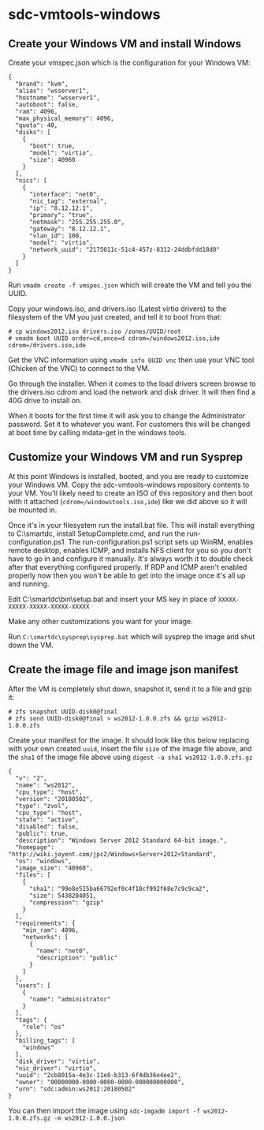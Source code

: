 # sdc-vmtools-windows

## Create your Windows VM and install Windows

Create your vmspec.json which is the configuration for your Windows VM:
```
{
  "brand": "kvm",
  "alias": "wsserver1",
  "hostname": "wsserver1",
  "autoboot": false,
  "ram": 4096,
  "max_physical_memory": 4096,
  "quota": 40,
  "disks": [
    {
      "boot": true,
      "model": "virtio",
      "size": 40960
    }
  ],
  "nics": [
    {
      "interface": "net0",
      "nic_tag": "external",
      "ip": "8.12.12.1",
      "primary": "true",
      "netmask": "255.255.255.0",
      "gateway": "8.12.12.1",
      "vlan_id": 100,
      "model": "virtio",
      "network_uuid": "2175011c-51c4-457z-8312-24ddbfdd18d0"
    }
  ]
}
```

Run ```vmadm create -f vmspec.json``` which will create the VM and tell you the UUID.

Copy your windows.iso, and drivers.iso (Latest virtio drivers) to the filesystem of the VM you just created, and tell it to boot from that:

```
# cp windows2012.iso drivers.iso /zones/UUID/root
# vmadm boot UUID order=cd,once=d cdrom=/windows2012.iso,ide cdrom=/drivers.iso,ide
```
Get the VNC information using ```vmadm info UUID vnc``` then use your VNC tool (Chicken of the VNC) to connect to the VM.

Go through the installer.  When it comes to the load drivers screen browse to the drivers.iso cdrom and load the network and disk driver.  It will then find a 40G drive to install on.

When it boots for the first time it will ask you to change the Administrator password. Set it to whatever you want. For customers this will be changed at boot time by calling mdata-get in the windows tools.

## Customize your Windows VM and run Sysprep

At this point Windows is installed, booted, and you are ready to customize your Windows VM.  Copy the sdc-vmtools-windows repository contents to your VM.  You'll likely need to create an ISO of this repository and then boot with it attached (```cdrom=/windowstools.iso,ide```) like we did above so it will be mounted in.

Once it's in your filesystem run the install.bat file.  This will install everything to C:\smartdc, install SetupComplete.cmd, and run the run-configuration.ps1.  The run-configuration.ps1 script sets up WinRM, enables remote desktop, enables ICMP, and installs NFS client for you so you don't have to go in and configure it manually.  It's always worth it to double check after that everything configured properly.  If RDP and ICMP aren't enabled properly now then you won't be able to get into the image once it's all up and running.

Edit C:\smartdc\bin\setup.bat and insert your MS key in place of ```XXXXX-XXXXX-XXXXX-XXXXX-XXXXX```

Make any other customizations you want for your image.

Run ```C:\smartdc\sysprep\sysprep.bat``` which will sysprep the image and shut down the VM.

## Create the image file and image json manifest

After the VM is completely shut down, snapshot it, send it to a file and gzip it:

```
# zfs snapshot UUID-disk0@final
# zfs send UUID-disk0@final > ws2012-1.0.0.zfs && gzip ws2012-1.0.0.zfs
```

Create your manifest for the image.  It should look like this below replacing with your own created ```uuid```, insert the file ```size``` of the image file above, and the ```sha1``` of the image file above using ```digest -a sha1 ws2012-1.0.0.zfs.gz```

```
{
  "v": "2",
  "name": "ws2012",
  "cpu_type": "host",
  "version": "20180502",
  "type": "zvol",
  "cpu_type": "host",
  "state": "active",
  "disabled": false,
  "public": true,
  "description": "Windows Server 2012 Standard 64-bit image.",
  "homepage": "http://wiki.joyent.com/jpc2/Windows+Server+2012+Standard",
  "os": "windows",
  "image_size": "40960",
  "files": [
    {
      "sha1": "99e8e515ba66792ef0c4f10cf992f68e7c9c9ca2",
      "size": 5438204051,
      "compression": "gzip"
    }
  ],
  "requirements": {
    "min_ram": 4096,
    "networks": [
      {
        "name": "net0",
        "description": "public"
      }
    ]
  },
  "users": [
    {
      "name": "administrator"
    }
  ],
  "tags": {
    "role": "os"
  },
  "billing_tags": [
    "windows"
  ],
  "disk_driver": "virtio",
  "nic_driver": "virtio",
  "uuid": "2cb8015a-4e3c-11e8-b313-6f4db36e4ee2",
  "owner": "00000000-0000-0000-0000-000000000000",
  "urn": "sdc:admin:ws2012:20180502"
}
```

You can then import the image using ```sdc-imgadm import -f ws2012-1.0.0.zfs.gz -m ws2012-1.0.0.json```
